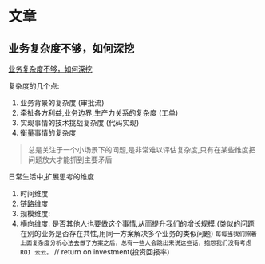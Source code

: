# 文章

## 业务复杂度不够，如何深挖

[业务复杂度不够，如何深挖](https://juejin.cn/post/7044835524145578020)

复杂度的几个点:

1. 业务背景的复杂度 (审批流)
2. 牵扯各方利益,业务边界,生产力关系的复杂度 (工单)
3. 实现事情的技术挑战复杂度 (代码实现)
4. 衡量事情的复杂度

> 总是关注于一个小场景下的问题,是非常难以评估复杂度,只有在某些维度把问题放大才能抓到主要矛盾

日常生活中,扩展思考的维度

1. 时间维度
2. 链路维度
3. 规模维度: 
4. 横向维度: 是否其他人也要做这个事情,从而提升我们的增长规模.(类似的问题在别的业务是否存在共性,用同一方案解决多个业务的类似问题)
`每每当我们照着上面复杂度分析心法去做了方案之后，总有一些人会跳出来说这些话，抱怨我们没有考虑 ROI 云云。` // return on investment(投资回报率)

